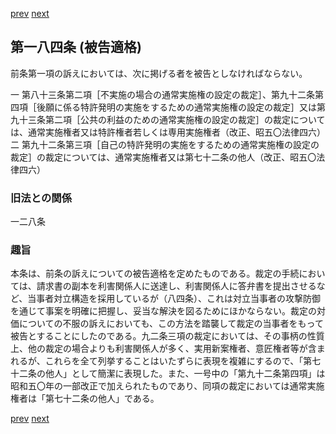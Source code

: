[prev](/specific/markdowns/特許法/251_Mp-Ch_8-At_183.md)
[next](/specific/markdowns/特許法/253_Mp-Ch_8-At_184_2.md)
## 第一八四条 (被告適格)
前条第一項の訴えにおいては、次に掲げる者を被告としなければならない。

一 第八十三条第二項［不実施の場合の通常実施権の設定の裁定］、第九十二条第四項［後願に係る特許発明の実施をするための通常実施権の設定の裁定］又は第九十三条第二項［公共の利益のための通常実施権の設定の裁定］の裁定については、通常実施権者又は特許権者若しくは専用実施権者（改正、昭五〇法律四六）二 第九十二条第三項［自己の特許発明の実施をするための通常実施権の設定の裁定］の裁定については、通常実施権者又は第七十二条の他人（改正、昭五〇法律四六）


### 旧法との関係
一二八条

### 趣旨
本条は、前条の訴えについての被告適格を定めたものである。裁定の手続においては、請求書の副本を利害関係人に送達し、利害関係人に答弁書を提出させるなど、当事者対立構造を採用しているが（八四条）、これは対立当事者の攻撃防御を通じて事案を明確に把握し、妥当な解決を図るためにほかならない。裁定の対価についての不服の訴えにおいても、この方法を踏襲して裁定の当事者をもって被告とすることにしたのである。九二条三項の裁定においては、その事柄の性質上、他の裁定の場合よりも利害関係人が多く、実用新案権者、意匠権者等が含まれるが、これらを全て列挙することはいたずらに表現を複雑にするので、「第七十二条の他人」として簡潔に表現した。また、一号中の「第九十二条第四項」は昭和五〇年の一部改正で加えられたものであり、同項の裁定においては通常実施権者は「第七十二条の他人」である。


[prev](/specific/markdowns/特許法/251_Mp-Ch_8-At_183.md)
[next](/specific/markdowns/特許法/253_Mp-Ch_8-At_184_2.md)